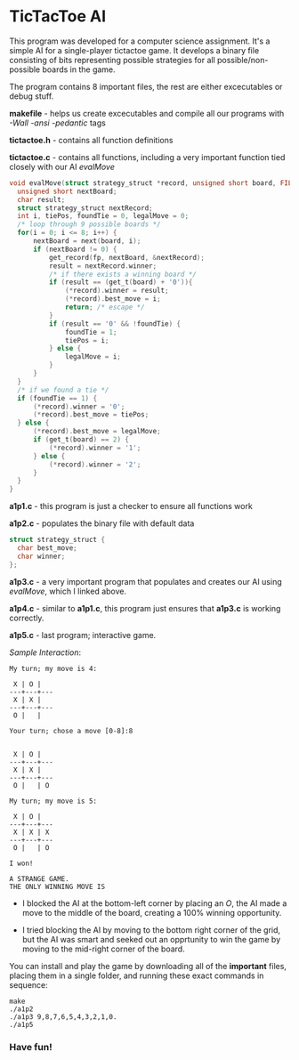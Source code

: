 # TicTacToe AI

This program was developed for a computer science assignment. It's a simple AI for a single-player tictactoe game. 
It develops a binary file consisting of bits representing possible strategies for all possible/non-possible boards in the game. 

The program contains 8 important files, the rest are either excecutables or debug stuff.

**makefile** - helps us create excecutables and compile all our programs with _-Wall -ansi -pedantic_ tags

**tictactoe.h** - contains all function definitions

**tictactoe.c** - contains all functions, including a very important function tied closely with our AI _evalMove_
  ```c
  void evalMove(struct strategy_struct *record, unsigned short board, FILE* fp) {
	unsigned short nextBoard;
	char result;
	struct strategy_struct nextRecord;
	int i, tiePos, foundTie = 0, legalMove = 0;
	/* loop through 9 possible boards */
	for(i = 0; i <= 8; i++) {
		nextBoard = next(board, i);
		if (nextBoard != 0) {
			get_record(fp, nextBoard, &nextRecord);
			result = nextRecord.winner;
			/* if there exists a winning board */
			if (result == (get_t(board) + '0')){
				(*record).winner = result;
				(*record).best_move = i;
				return; /* escape */
			}
			if (result == '0' && !foundTie) {
				foundTie = 1;
				tiePos = i;
			} else {
				legalMove = i;
			}
		}
	}
	/* if we found a tie */
	if (foundTie == 1) {
		(*record).winner = '0';
		(*record).best_move = tiePos;
	} else {
		(*record).best_move = legalMove;
		if (get_t(board) == 2) {
			(*record).winner = '1';
		} else {
			(*record).winner = '2';
		}
	}
}
```
**a1p1.c** - this program is just a checker to ensure all functions work

**a1p2.c** - populates the binary file with default data

```c
struct strategy_struct {
  char best_move;
  char winner;
};
```
**a1p3.c** - a very important program that populates and creates our AI using _evalMove_, which I linked above.

**a1p4.c** - similar to **a1p1.c**, this program just ensures that **a1p3.c** is working correctly.

**a1p5.c** - last program; interactive game.

_Sample Interaction_:
```
My turn; my move is 4:

 X | O |   
---+---+---
 X | X |   
---+---+---
 O |   |   

Your turn; chose a move [0-8]:8


 X | O |   
---+---+---
 X | X |   
---+---+---
 O |   | O 

My turn; my move is 5:

 X | O |   
---+---+---
 X | X | X 
---+---+---
 O |   | O 

I won!

A STRANGE GAME.
THE ONLY WINNING MOVE IS
```

  * I blocked the AI at the bottom-left corner by placing an _O_, the AI made a move to the middle of the board, creating a 100% winning opportunity.
  
  * I tried blocking the AI by moving to the bottom right corner of the grid, but the AI was smart and seeked out an opprtunity to win the game by moving to the mid-right corner of the board.
  
 You can install and play the game by downloading all of the **important** files, placing them in a single folder, and running these exact commands in sequence:
```
make
./a1p2
./a1p3 9,8,7,6,5,4,3,2,1,0.
./a1p5
```

### Have fun!

